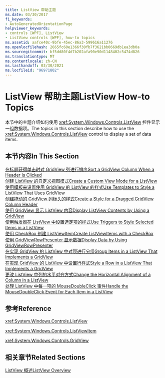 ```yaml
---
title: ListView 帮助主题
ms.date: 03/30/2017
f1_keywords:
- AutoGeneratedOrientationPage
helpviewer_keywords:
- controls [WPF], ListView
- ListView controls [WPF], how-to topics
ms.assetid: aafce40c-9bfe-45ec-86a3-599616a11276
ms.openlocfilehash: 2665fc60e1366f30fb7f3621bb0669db1ea3db0a
ms.sourcegitcommit: bf5dd80f4d7b202afa90e90d1148402c5474d826
ms.translationtype: MT
ms.contentlocale: zh-CN
ms.lasthandoff: 03/30/2021
ms.locfileid: "96971802"
---
```

# <a name="listview-how-to-topics"></a><span data-ttu-id="7c9b8-102">ListView 帮助主题</span><span class="sxs-lookup"><span data-stu-id="7c9b8-102">ListView How-to Topics</span></span>
<span data-ttu-id="7c9b8-103">本节中的主题介绍如何使用 <xref:System.Windows.Controls.ListView> 控件显示一组数据项。</span><span class="sxs-lookup"><span data-stu-id="7c9b8-103">The topics in this section describe how to use the <xref:System.Windows.Controls.ListView> control to display a set of data items.</span></span>  
  
## <a name="in-this-section"></a><span data-ttu-id="7c9b8-104">本节内容</span><span class="sxs-lookup"><span data-stu-id="7c9b8-104">In This Section</span></span>  
 [<span data-ttu-id="7c9b8-105">在标题获得单击时对 GridView 列进行排序</span><span class="sxs-lookup"><span data-stu-id="7c9b8-105">Sort a GridView Column When a Header Is Clicked</span></span>](how-to-sort-a-gridview-column-when-a-header-is-clicked.md)  
 [<span data-ttu-id="7c9b8-106">创建 ListView 的自定义视图模式</span><span class="sxs-lookup"><span data-stu-id="7c9b8-106">Create a Custom View Mode for a ListView</span></span>](how-to-create-a-custom-view-mode-for-a-listview.md)  
 [<span data-ttu-id="7c9b8-107">使用模板来设置使用 GridView 的 ListView 的样式</span><span class="sxs-lookup"><span data-stu-id="7c9b8-107">Use Templates to Style a ListView That Uses GridView</span></span>](how-to-use-templates-to-style-a-listview-that-uses-gridview.md)  
 [<span data-ttu-id="7c9b8-108">创建拖动的 GridView 列标头的样式</span><span class="sxs-lookup"><span data-stu-id="7c9b8-108">Create a Style for a Dragged GridView Column Header</span></span>](how-to-create-a-style-for-a-dragged-gridview-column-header.md)  
 [<span data-ttu-id="7c9b8-109">使用 GridView 显示 ListView 内容</span><span class="sxs-lookup"><span data-stu-id="7c9b8-109">Display ListView Contents by Using a GridView</span></span>](how-to-display-listview-contents-by-using-a-gridview.md)  
 [<span data-ttu-id="7c9b8-110">使用触发器在 ListView 中设置选定项的样式</span><span class="sxs-lookup"><span data-stu-id="7c9b8-110">Use Triggers to Style Selected Items in a ListView</span></span>](how-to-use-triggers-to-style-selected-items-in-a-listview.md)  
 [<span data-ttu-id="7c9b8-111">使用 CheckBox 创建 ListViewItem</span><span class="sxs-lookup"><span data-stu-id="7c9b8-111">Create ListViewItems with a CheckBox</span></span>](how-to-create-listviewitems-with-a-checkbox.md)  
 [<span data-ttu-id="7c9b8-112">使用 GridViewRowPresenter 显示数据</span><span class="sxs-lookup"><span data-stu-id="7c9b8-112">Display Data by Using GridViewRowPresenter</span></span>](how-to-display-data-by-using-gridviewrowpresenter.md)  
 [<span data-ttu-id="7c9b8-113">在实现 GridView 的 ListView 中对项进行分组</span><span class="sxs-lookup"><span data-stu-id="7c9b8-113">Group Items in a ListView That Implements a GridView</span></span>](how-to-group-items-in-a-listview-that-implements-a-gridview.md)  
 [<span data-ttu-id="7c9b8-114">在实现 GridView 的 ListView 中设置行样式</span><span class="sxs-lookup"><span data-stu-id="7c9b8-114">Style a Row in a ListView That Implements a GridView</span></span>](how-to-style-a-row-in-a-listview-that-implements-a-gridview.md)  
 [<span data-ttu-id="7c9b8-115">更改 ListView 中列的水平对齐方式</span><span class="sxs-lookup"><span data-stu-id="7c9b8-115">Change the Horizontal Alignment of a Column in a ListView</span></span>](how-to-change-the-horizontal-alignment-of-a-column-in-a-listview.md)  
 [<span data-ttu-id="7c9b8-116">处理 ListView 中每一项的 MouseDoubleClick 事件</span><span class="sxs-lookup"><span data-stu-id="7c9b8-116">Handle the MouseDoubleClick Event for Each Item in a ListView</span></span>](how-to-handle-the-mousedoubleclick-event-for-each-item-in-a-listview.md)  
  
## <a name="reference"></a><span data-ttu-id="7c9b8-117">参考</span><span class="sxs-lookup"><span data-stu-id="7c9b8-117">Reference</span></span>  
 <xref:System.Windows.Controls.ListView>  
  
 <xref:System.Windows.Controls.ListViewItem>  
  
 <xref:System.Windows.Controls.GridView>  
  
## <a name="related-sections"></a><span data-ttu-id="7c9b8-118">相关章节</span><span class="sxs-lookup"><span data-stu-id="7c9b8-118">Related Sections</span></span>  
 [<span data-ttu-id="7c9b8-119">ListView 概述</span><span class="sxs-lookup"><span data-stu-id="7c9b8-119">ListView Overview</span></span>](listview-overview.md)
